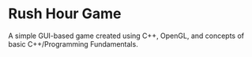 # Rush Hour Game
A simple GUI-based game created using C++, OpenGL, and concepts of basic C++/Programming Fundamentals.
